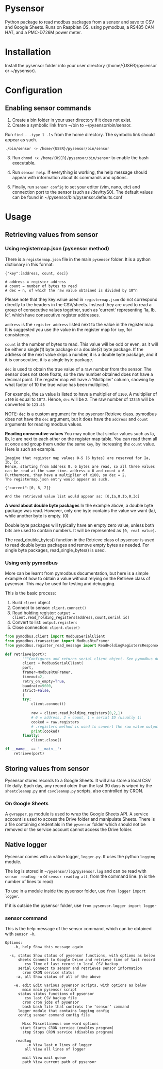 # Pysensor

Python package to read modbus packages from a sensor and save to CSV and Google Sheets. Runs on Raspbian OS, using pymodbus, a RS485 CAN HAT, and a PMC-D726M power meter.

# Installation

Install the pysensor folder into your user directory (/home/{USER}/pysensor or ~/pysensor).

# Configuration
## Enabling sensor commands
1. Create a bin folder in your user directory if it does not exist.
2. Create a symbolic link from ~/bin to ~/pysensor/bin/sensor. 

Run `find . -type l -ls` from the home directory. The symbolic link should appear as such. 
```
./bin/sensor -> /home/{USER}/pysensor/bin/sensor
```

3. Run `chmod +x /home/{USER}/pysensor/bin/sensor` to enable the bash executable. 

4. Run `sensor help`. If everything is working, the help message should appear with information about its commands and options. 

5. Finally, run `sensor config` to set your editor (vim, nano, etc) and connection port to the sensor (such as /dev/ttyS0). The default values can be found in ~/pysensor/bin/pysensor.defaults.conf

# Usage

## Retrieving values from sensor

### Using registermap.json (pysensor method)

There is a `registermap.json` file in the main `pysensor` folder. It is a python dictionary in this format:
```
{"key":[address, count, dec]}

# address = register address
# count = number of bytes to read
# dec = n, of which the raw value obtained is divided by 10^n
```

Please note that they key:value used in `registermap.json` do not correspond directly to the headers in the CSV/sheets. Instead they are used to read a group of consecutive values together, such as 'current' representing 'Ia, Ib, Ic', which have consecutive register addresses.

`address` is the `register address` listed next to the value in the register map. It is suggested you use the value in the register map for `key`, for consistency. 

`count` is the number of bytes to read. This value will be odd or even, as it will be either a single(1) byte package or a double(2) byte package. If the address of the next value skips a number, it is a double byte package, and if it is consecutive, it is a single byte package. 

`dec` is used to obtain the true value of a raw number from the sensor. The sensor does not store floats, so the raw number obtained does not have a decimal point. The register map will have a 'Multiplier' column, showing by what factor of 10 the true value has been multiplied.

For example, the `Ia` value is listed to have a multiplier of `x100`. 
A multiplier of `x100` is equal to `10^2`. Hence, `dec` will be `2`. 
The raw number of `12345` will be converted to `123.45`

NOTE: `dec` is a custom argument for the pysensor Retrieve class. pymodbus does not have the `dec` argument, but it does have the `address` and `count` arguments for reading modbus values.

**Reading consecutive values**
You may notice that similar values such as Ia, Ib, Ic are next to each other on the register map table. You can read them all at once and group them under the same `key`, by increasing the `count` value. Here is such an example. 

```
Imagine that register map values 0-5 (6 bytes) are reserved for Ia, Ib, Ic. 
Hence, starting from address 0, 6 bytes are read, so all three values can be read at the same time. address = 0 and count = 6
Furthermore, they have a multiplier of x100, so dec = 2.
The registermap.json entry would appear as such.

{"current":[0, 6, 2]}

And the retrieved value list would appear as: [0,Ia,0,Ib,0,Ic]
```

**A word about double byte packages**
In the example above, a double byte package was read. However, only one byte contains the value we want (Ia), while another byte is empty. (0)

Double byte packages will typically have an empty zero value, unless both bits are used to contain numbers. It will be represented as `[0, real value]`. 

The read_double_bytes() function in the Retrieve class of pysensor is used to read double bytes packages and remove empty bytes as needed. For single byte packages, read_single_bytes() is used. 

### Using only pymodbus

More can be learnt from pymodbus documentation, but here is a simple example of how to obtain a value without relying on the Retrieve class of pysensor. This may be used for testing and debugging. 

This is the basic process:
1. Build `client` object
2. Connect to sensor: `client.connect()`
3. Read holding register: `output = client.read_holding_registers(address,count,serial id)`
4. Convert to list: `output.registers`
5. Close connection: `client.close()`

``` python
from pymodbus.client import ModbusSerialClient
from pymodbus.transaction import ModbusRtuFramer
from pymodbus.register_read_message import ReadHoldingRegistersResponse

def retrieve(port):
        """Configures and returns serial client object. See pymodbus documentation for the arguments used. """
        client = ModbusSerialClient(
        port,
        framer=ModbusRtuFramer,
        timeout=2,
        retry_on_empty=True,
        baudrate=9600,
        strict=False,
        )
        try: 
	        client.connect()
        
	        raw = client.read_holding_registers(0,2,1) 
	        # 0 = address, 2 = count, 1 = serial ID (usually 1) 
	        cooked = raw.registers
	        # .registers method is used to convert the raw value output into a value list
	        print(cooked)
        finally:
	        client.close()

if __name__ == '__main__':
	retrieve(port)

```


## Storing values from sensor
Pysensor stores records to a Google Sheets. It will also store a local CSV file daily. Each day, any record older than the last 30 days is wiped by the `sheetcleanup.py` and `csvcleanup.py` scripts, also controlled by CRON.

### On Google Sheets
A `gwrapper.py` module is used to wrap the Google Sheets API. A service account is used to access the Drive folder and manipulate Sheets. There is a file containing credentials in the `pysensor` folder which should not be removed or the service account cannot access the Drive folder. 


## Native logger

Pysensor comes with a native logger, `logger.py`. It uses the python `logging` module.

The log is stored in `~/pysensor/log/pysensor.log` and can be read with `sensor readlog -n` or `sensor readlog all`, from the command line. (n is the number of lines to read)

To use in a module inside the pysensor folder, use `from logger import logger`.

If it is outside the pysensor folder, use `from pysensor.logger import logger`

### sensor command

This is the help message of the sensor command, which can be obtained with `sensor -h`.

```
Options:
    -h, help Show this message again

  -s, status Show status of pysensor functions, with options as below
      sheets Connect to Google Drive and retrieve time of last record
         csv Time of last record in local CSV backup
      serial Connect to sensor and retrieves sensor information
        cron CRON service status
     -a, all Show status of all of the above

    -e, edit Edit various pysensor scripts, with options as below
        main main pysensor script
      status status functions of pysensor
         csv last CSV backup file
        cron cron jobs of pysensor
        bash bash file that controls the 'sensor' command
      logger module that contains logging config
      config sensor command config file

        Misc Miscellaneous one word options
       start Starts CRON service (enables program)
        stop Stops CRON service (disables program)

     readlog 
          -n View last n lines of logger
         all View all lines of logger

        mail View mail queue
        path View current path of pysensor
```

